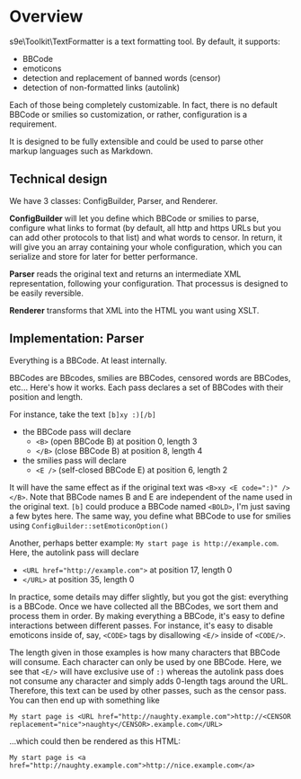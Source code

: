 Overview
========

s9e\Toolkit\TextFormatter is a text formatting tool. By default, it supports:

 * BBCode
 * emoticons
 * detection and replacement of banned words (censor)
 * detection of non-formatted links (autolink)

Each of those being completely customizable. In fact, there is no default BBCode or smilies so customization, or rather, configuration is a requirement.

It is designed to be fully extensible and could be used to parse other markup languages such as Markdown.


Technical design
----------------
We have 3 classes: ConfigBuilder, Parser, and Renderer.

**ConfigBuilder** will let you define which BBCode or smilies to parse, configure what links to format (by default, all http and https URLs but you can add other protocols to that list) and what words to censor. In return, it will give you an array containing your whole configuration, which you can serialize and store for later for better performance.

**Parser** reads the original text and returns an intermediate XML representation, following your configuration. That processus is designed to be easily reversible.

**Renderer** transforms that XML into the HTML you want using XSLT.


Implementation: Parser
----------------------
Everything is a BBCode. At least internally.

BBCodes are BBcodes, smilies are BBCodes, censored words are BBCodes, etc... Here's how it works. Each pass declares a set of BBCodes with their position and length.

For instance, take the text `[b]xy :)[/b]`

 * the BBCode pass will declare
   + `<B>` (open BBCode B) at position 0, length 3
   + `</B>` (close BBCode B) at position 8, length 4
 * the smilies pass will declare
   + `<E />` (self-closed BBCode E) at position 6, length 2

It will have the same effect as if the original text was `<B>xy <E code=":)" /></B>`. Note that BBCode names B and E are independent of the name used in the original text. `[b]` could produce a BBCode named `<BOLD>`, I'm just saving a few bytes here. The same way, you define what BBCode to use for smilies using `ConfigBuilder::setEmoticonOption()`

Another, perhaps better example: `My start page is http://example.com`. Here, the autolink pass will declare

  * `<URL href="http://example.com">` at position 17, length 0
  * `</URL>` at position 35, length 0

In practice, some details may differ slightly, but you got the gist: everything is a BBCode. Once we have collected all the BBCodes, we sort them and process them in order. By making everything a BBCode, it's easy to define interactions between different passes. For instance, it's easy to disable emoticons inside of, say, `<CODE>` tags by disallowing `<E/>` inside of `<CODE/>`.

The length given in those examples is how many characters that BBCode will consume. Each character can only be used by one BBCode. Here, we see that `<E/>` will have exclusive use of `:)` whereas the autolink pass does not consume any character and simply adds 0-length tags around the URL. Therefore, this text can be used by other passes, such as the censor pass. You can then end up with something like

	My start page is <URL href="http://naughty.example.com">http://<CENSOR replacement="nice">naughty</CENSOR>.example.com</URL>

...which could then be rendered as this HTML:

	My start page is <a href="http://naughty.example.com">http://nice.example.com</a>
